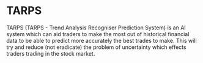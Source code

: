 # TARPS
TARPS (TARPS - Trend Analysis Recogniser Prediction System) is an AI system which can aid traders to make the most out of historical financial data to be able to predict more accurately the best trades to make. This will try and reduce (not eradicate) the problem of uncertainty which effects traders trading in the stock market.
